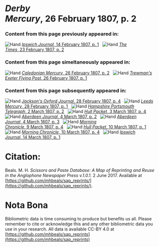 # *Derby Mercury*, 26 February 1807, p. 2  
  
### Content from this page previously appeared in:  
![Hand](http://scissorsandpaste.net/wp-content/uploads/2017/06/smallhandpointer.png) [*Ipswich Journal*, 14 February 1807, p. 1](https://mhbeals.github.io/sap_html/Ipswich-Journal/Ipswich-Journal-14-February-1807-p-1)  
![Hand](http://scissorsandpaste.net/wp-content/uploads/2017/06/smallhandpointer.png) [*The Times*, 23 February 1807, p. 2](https://mhbeals.github.io/sap_html/The-Times/The-Times-23-February-1807-p-2)  
  
### Content from this page simeltaneously appeared in:  
![Hand](http://scissorsandpaste.net/wp-content/uploads/2017/06/smallhandpointer.png) [*Caledonian Mercury*, 26 February 1807, p. 2](https://mhbeals.github.io/sap_html/Caledonian-Mercury/Caledonian-Mercury-26-February-1807-p-2)  
![Hand](http://scissorsandpaste.net/wp-content/uploads/2017/06/smallhandpointer.png) [*Trewman's Exeter Flying Post*, 26 February 1807, p. 1](https://mhbeals.github.io/sap_html/Trewman's-Exeter-Flying-Post/Trewman's-Exeter-Flying-Post-26-February-1807-p-1)  
  
### Content from this page subsequently appeared in:  
![Hand](http://scissorsandpaste.net/wp-content/uploads/2017/06/smallhandpointer.png) [*Jackson's Oxford Journal*, 28 February 1807, p. 4](https://mhbeals.github.io/sap_html/Jackson's-Oxford-Journal/Jackson's-Oxford-Journal-28-February-1807-p-4)  
![Hand](http://scissorsandpaste.net/wp-content/uploads/2017/06/smallhandpointer.png) [*Leeds Mercury*, 28 February 1807, p. 1](https://mhbeals.github.io/sap_html/Leeds-Mercury/Leeds-Mercury-28-February-1807-p-1)  
![Hand](http://scissorsandpaste.net/wp-content/uploads/2017/06/smallhandpointer.png) [*Hampshire Portsmouth Telegraph*, 2 March 1807, p. 2](https://mhbeals.github.io/sap_html/Hampshire-Portsmouth-Telegraph/Hampshire-Portsmouth-Telegraph-2-March-1807-p-2)  
![Hand](http://scissorsandpaste.net/wp-content/uploads/2017/06/smallhandpointer.png) [*Hull Packet*, 3 March 1807, p. 4](https://mhbeals.github.io/sap_html/Hull-Packet/Hull-Packet-3-March-1807-p-4)  
![Hand](http://scissorsandpaste.net/wp-content/uploads/2017/06/smallhandpointer.png) [*Aberdeen Journal*, 4 March 1807, p. 2](https://mhbeals.github.io/sap_html/Aberdeen-Journal/Aberdeen-Journal-4-March-1807-p-2)  
![Hand](http://scissorsandpaste.net/wp-content/uploads/2017/06/smallhandpointer.png) [*Aberdeen Journal*, 4 March 1807, p. 3](https://mhbeals.github.io/sap_html/Aberdeen-Journal/Aberdeen-Journal-4-March-1807-p-3)  
![Hand](http://scissorsandpaste.net/wp-content/uploads/2017/06/smallhandpointer.png) [*Morning Chronicle*, 9 March 1807, p. 4](https://mhbeals.github.io/sap_html/Morning-Chronicle/Morning-Chronicle-9-March-1807-p-4)  
![Hand](http://scissorsandpaste.net/wp-content/uploads/2017/06/smallhandpointer.png) [*Hull Packet*, 10 March 1807, p. 1](https://mhbeals.github.io/sap_html/Hull-Packet/Hull-Packet-10-March-1807-p-1)  
![Hand](http://scissorsandpaste.net/wp-content/uploads/2017/06/smallhandpointer.png) [*Morning Chronicle*, 10 March 1807, p. 4](https://mhbeals.github.io/sap_html/Morning-Chronicle/Morning-Chronicle-10-March-1807-p-4)  
![Hand](http://scissorsandpaste.net/wp-content/uploads/2017/06/smallhandpointer.png) [*Ipswich Journal*, 14 March 1807, p. 1](https://mhbeals.github.io/sap_html/Ipswich-Journal/Ipswich-Journal-14-March-1807-p-1)  


# Citation: 

Beals. M. H. *Scissors and Paste Database: A Map of Reprinting and Reuse in the Anglophone Newspaper Press v.1.0.1.* 2 June 2017. Available at [https://github.com/mhbeals/sap_reprints/](https://github.com/mhbeals/sap_reprints/). 

# Nota Bona

Bibliometric data is time consuming to produce but benefits us all. Please remember to cite or acknowledge this and any other bibliometric data you use in your research. All data is available CC-BY 4.0 at [https://github.com/mhbeals/sap_reprints](https://github.com/mhbeals/sap_reprints)